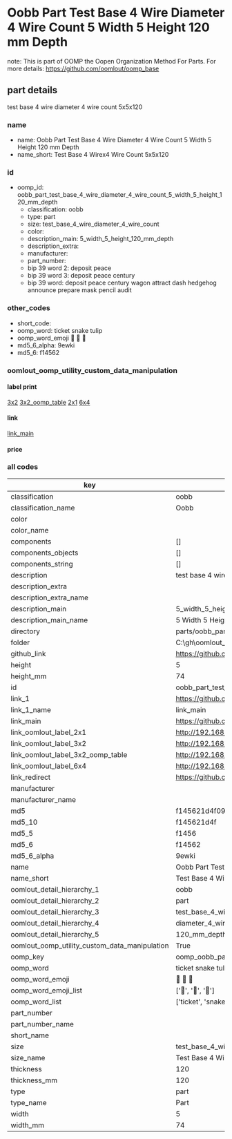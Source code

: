 # Oobb Part Test Base 4 Wire Diameter 4 Wire Count 5 Width 5 Height 120 mm Depth  

note: This is part of OOMP the Oopen Organization Method For Parts. For more details: https://github.com/oomlout/oomp_base

##  part details
  



test base 4 wire diameter 4 wire count 5x5x120



### name
* name: Oobb Part Test Base 4 Wire Diameter 4 Wire Count 5 Width 5 Height 120 mm Depth
* name_short: Test Base 4 Wirex4 Wire Count 5x5x120 
### id
* oomp_id: oobb_part_test_base_4_wire_diameter_4_wire_count_5_width_5_height_120_mm_depth
  * classification: oobb
  * type: part
  * size: test_base_4_wire_diameter_4_wire_count
  * color: 
  * description_main: 5_width_5_height_120_mm_depth
  * description_extra: 
  * manufacturer: 
  * part_number: 
  * bip 39 word 2: deposit peace
  * bip 39 word 3: deposit peace century
  * bip 39 word: deposit peace century wagon attract dash hedgehog announce prepare mask pencil audit

### other_codes
* short_code: 
* oomp_word: ticket snake tulip
* oomp_word_emoji :ticket: :snake: :tulip:
* md5_6_alpha: 9ewki
* md5_6: f14562






### oomlout_oomp_utility_custom_data_manipulation
#### label print
[3x2](http://192.168.1.245:1112/?label=oomp%209ewki)
[3x2_oomp_table](http://192.168.1.108:1112/?label=oomp%209ewki)
[2x1](http://192.168.1.242:1112/?label=oomp%209ewki)
[6x4](http://192.168.1.55:1112/?label=oomp%209ewki)    

#### link

[link_main](https://github.com/oomlout/oomlout_oobb_version_4_generated_parts/tree/main/navigation_oomp/oobb/part/test_base_4_wire_diameter_4_wire_count/5_width_5_height_120_mm_depth/part)                              

#### price







### all codes 
| key | value |  
| --- | --- |  
| classification | oobb |  
| classification_name | Oobb |  
| color |  |  
| color_name |  |  
| components | [] |  
| components_objects | [] |  
| components_string | [] |  
| description | test base 4 wire diameter 4 wire count 5x5x120 |  
| description_extra |  |  
| description_extra_name |  |  
| description_main | 5_width_5_height_120_mm_depth |  
| description_main_name | 5 Width 5 Height 120 mm Depth |  
| directory | parts/oobb_part_test_base_4_wire_diameter_4_wire_count_5_width_5_height_120_mm_depth |  
| folder | C:\gh\oomlout_oobb_version_4_generated_parts\parts\oobb_part_test_base_4_wire_diameter_4_wire_count_5_width_5_height_120_mm_depth |  
| github_link | https://github.com/oomlout/oomlout_oomp_part_src/tree/main/parts/oobb_part_test_base_4_wire_diameter_4_wire_count_5_width_5_height_120_mm_depth |  
| height | 5 |  
| height_mm | 74 |  
| id | oobb_part_test_base_4_wire_diameter_4_wire_count_5_width_5_height_120_mm_depth |  
| link_1 | https://github.com/oomlout/oomlout_oobb_version_4_generated_parts/tree/main/navigation_oomp/oobb/part/test_base_4_wire_diameter_4_wire_count/5_width_5_height_120_mm_depth/part |  
| link_1_name | link_main |  
| link_main | https://github.com/oomlout/oomlout_oobb_version_4_generated_parts/tree/main/navigation_oomp/oobb/part/test_base_4_wire_diameter_4_wire_count/5_width_5_height_120_mm_depth/part |  
| link_oomlout_label_2x1 | http://192.168.1.242:1112/?label=oomp%209ewki |  
| link_oomlout_label_3x2 | http://192.168.1.245:1112/?label=oomp%209ewki |  
| link_oomlout_label_3x2_oomp_table | http://192.168.1.108:1112/?label=oomp%209ewki |  
| link_oomlout_label_6x4 | http://192.168.1.55:1112/?label=oomp%209ewki |  
| link_redirect | https://github.com/oomlout/oomlout_oobb_version_4_generated_parts/tree/main/parts/oobb_test_base_4_wire_diameter_4_wire_count_05_05_120 |  
| manufacturer |  |  
| manufacturer_name |  |  
| md5 | f145621d4f094d50de876f644ae871d8 |  
| md5_10 | f145621d4f |  
| md5_5 | f1456 |  
| md5_6 | f14562 |  
| md5_6_alpha | 9ewki |  
| name | Oobb Part Test Base 4 Wire Diameter 4 Wire Count 5 Width 5 Height 120 mm Depth |  
| name_short | Test Base 4 Wirex4 Wire Count 5x5x120  |  
| oomlout_detail_hierarchy_1 | oobb |  
| oomlout_detail_hierarchy_2 | part |  
| oomlout_detail_hierarchy_3 | test_base_4_wire |  
| oomlout_detail_hierarchy_4 | diameter_4_wire_count |  
| oomlout_detail_hierarchy_5 | 120_mm_depth |  
| oomlout_oomp_utility_custom_data_manipulation | True |  
| oomp_key | oomp_oobb_part_test_base_4_wire_diameter_4_wire_count_5_width_5_height_120_mm_depth |  
| oomp_word | ticket snake tulip |  
| oomp_word_emoji | :ticket: :snake: :tulip: |  
| oomp_word_emoji_list | [':ticket:', ':snake:', ':tulip:'] |  
| oomp_word_list | ['ticket', 'snake', 'tulip'] |  
| part_number |  |  
| part_number_name |  |  
| short_name |  |  
| size | test_base_4_wire_diameter_4_wire_count |  
| size_name | Test Base 4 Wire Diameter 4 Wire Count |  
| thickness | 120 |  
| thickness_mm | 120 |  
| type | part |  
| type_name | Part |  
| width | 5 |  
| width_mm | 74 |  
